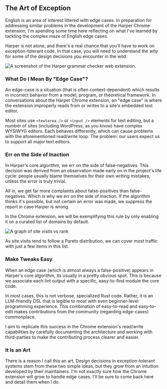 ## The Art of Exception

English is an area of interest littered with edge cases.
In preparation for addressing similar problems in the development of the Harper Chrome extension, I'm spending some time here reflecting on what I've learned by tackling the complex maze of English edge cases.

Harper is not alone, and there's a real chance that you'll have to work on exception-tolerant code. In that case, you will need to understand the *why* for some of the design decisions you encounter in the wild.

![A screenshot of the Harper grammar checker web extension.](/images/harper_chrome_ext.png)

### What Do I Mean By "Edge Case"?

An edge-case is a situation (that is often context-dependent) which results in incorrect behavior from a model, program, or theoretical framework. In conversations about the Harper Chrome extension, an "edge case" is where the extension improperly reads from or writes to a site's embedded text editor.

Most sites use `<textarea />` or `<input />` elements for text editing, but a number of sites (including WordPress, as you know) have complex WYSIWYG editors. Each behaves differently, which can cause problems with the aforementioned read/write loop. The problem: our users expect us to support all major text editors.

### Err on the Side of Inaction

In Harper's core algorithm, we err on the side of false-negatives. This decision was derived from an observation made early on in the project's life cycle: people usually blame themselves for their own writing mistakes, unless the error is truly trivial.

All in, we get far more complaints about false-positives than false-negatives. Which is why we err on the side of inaction. If the algorithm thinks it's possible, but not certain an error was made, we suppress the report in case Harper is wrong.

In the Chrome extension, we will be exemplifying this rule by only enabling it on a curated list of domains by default.

![A graph of site visits vs rank](/images/site_pareto.png)

As site visits tend to follow a Pareto distribution, we can cover most traffic with just a few items in this list.

### Make Tweaks Easy

When an edge case (which is almost always a false-positive) appears in Harper's core algorithm, its usually in a pretty obvious spot. This is because we associate each lint output with a specific, easy-to-find module the core code.

In most cases, this is not verbose, specialized Rust code. Rather, it is an LLM-friendly DSL that is legible to most with even beginner-level programming experience. This combination of easy-to-read and easy-to-edit makes contributions from the community (regarding edge-cases) commonplace.

I aim to replicate this success in the Chrome extension's read/write capabilities by carefully documenting the architecture and working with third-parties to make the contributing process clearer and easier.

### It Is an Art

There is a reason I call this an art. Design decisions in exception-tolerant systems stem from these two simple ideas, but they grow from an intuition developed by their maintainers. I'm not exactly sure how the Chrome extension will grow to handle edge cases. I'll be sure to come back here and detail them when I do.


